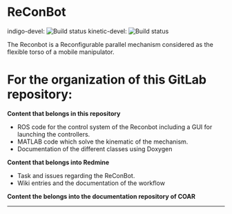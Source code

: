 # ReConBot

indigo-devel: ![Build status][1]     kinetic-devel: ![Build status][1]

The Reconbot is a Reconfigurable parallel mechanism considered as the flexible torso of a mobile manipulator.

# For the organization of this GitLab repository:


**Content that belongs in this repository**

- ROS code for the control system of the Reconbot including a GUI for launching the controllers.
- MATLAB code which solve the kinematic of the mechanism.
- Documentation of the different classes using Doxygen

**Content that belongs into Redmine**
- Task and issues regarding the ReConBot.
- Wiki entries and the documentation of the workflow

**Content the belongs into the documentation repository of COAR**

---
[1]: https://travis-ci.com/jdelacruz26/reconbot.svg?token=nEGpLeZrCkjrsadsQyyN&branch=reconbot-experimental
